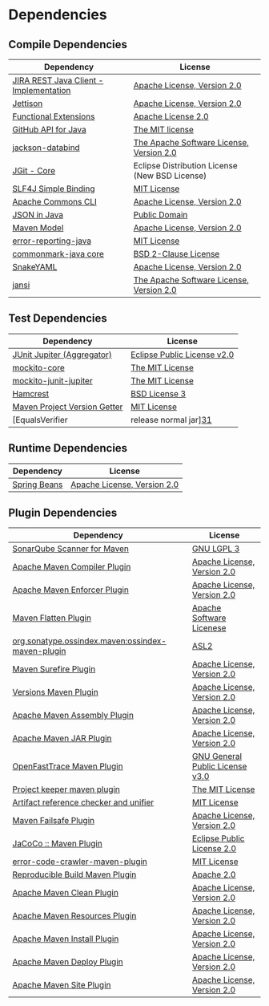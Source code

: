 <!-- @formatter:off -->
# Dependencies

## Compile Dependencies

| Dependency                                  | License                                        |
| ------------------------------------------- | ---------------------------------------------- |
| [JIRA REST Java Client - Implementation][0] | [Apache License, Version 2.0][1]               |
| [Jettison][2]                               | [Apache License, Version 2.0][3]               |
| [Functional Extensions][4]                  | [Apache License 2.0][3]                        |
| [GitHub API for Java][5]                    | [The MIT license][6]                           |
| [jackson-databind][7]                       | [The Apache Software License, Version 2.0][8]  |
| [JGit - Core][9]                            | Eclipse Distribution License (New BSD License) |
| [SLF4J Simple Binding][10]                  | [MIT License][11]                              |
| [Apache Commons CLI][12]                    | [Apache License, Version 2.0][8]               |
| [JSON in Java][13]                          | [Public Domain][14]                            |
| [Maven Model][15]                           | [Apache License, Version 2.0][8]               |
| [error-reporting-java][16]                  | [MIT License][17]                              |
| [commonmark-java core][18]                  | [BSD 2-Clause License][19]                     |
| [SnakeYAML][20]                             | [Apache License, Version 2.0][21]              |
| [jansi][22]                                 | [The Apache Software License, Version 2.0][21] |

## Test Dependencies

| Dependency                                | License                           |
| ----------------------------------------- | --------------------------------- |
| [JUnit Jupiter (Aggregator)][23]          | [Eclipse Public License v2.0][24] |
| [mockito-core][25]                        | [The MIT License][26]             |
| [mockito-junit-jupiter][25]               | [The MIT License][26]             |
| [Hamcrest][27]                            | [BSD License 3][28]               |
| [Maven Project Version Getter][29]        | [MIT License][30]                 |
| [EqualsVerifier | release normal jar][31] | [Apache License, Version 2.0][8]  |

## Runtime Dependencies

| Dependency         | License                          |
| ------------------ | -------------------------------- |
| [Spring Beans][32] | [Apache License, Version 2.0][1] |

## Plugin Dependencies

| Dependency                                              | License                               |
| ------------------------------------------------------- | ------------------------------------- |
| [SonarQube Scanner for Maven][33]                       | [GNU LGPL 3][34]                      |
| [Apache Maven Compiler Plugin][35]                      | [Apache License, Version 2.0][8]      |
| [Apache Maven Enforcer Plugin][36]                      | [Apache License, Version 2.0][8]      |
| [Maven Flatten Plugin][37]                              | [Apache Software Licenese][8]         |
| [org.sonatype.ossindex.maven:ossindex-maven-plugin][38] | [ASL2][21]                            |
| [Maven Surefire Plugin][39]                             | [Apache License, Version 2.0][8]      |
| [Versions Maven Plugin][40]                             | [Apache License, Version 2.0][8]      |
| [Apache Maven Assembly Plugin][41]                      | [Apache License, Version 2.0][8]      |
| [Apache Maven JAR Plugin][42]                           | [Apache License, Version 2.0][8]      |
| [OpenFastTrace Maven Plugin][43]                        | [GNU General Public License v3.0][44] |
| [Project keeper maven plugin][45]                       | [The MIT License][46]                 |
| [Artifact reference checker and unifier][47]            | [MIT License][48]                     |
| [Maven Failsafe Plugin][49]                             | [Apache License, Version 2.0][8]      |
| [JaCoCo :: Maven Plugin][50]                            | [Eclipse Public License 2.0][51]      |
| [error-code-crawler-maven-plugin][52]                   | [MIT License][53]                     |
| [Reproducible Build Maven Plugin][54]                   | [Apache 2.0][21]                      |
| [Apache Maven Clean Plugin][55]                         | [Apache License, Version 2.0][8]      |
| [Apache Maven Resources Plugin][56]                     | [Apache License, Version 2.0][8]      |
| [Apache Maven Install Plugin][57]                       | [Apache License, Version 2.0][21]     |
| [Apache Maven Deploy Plugin][58]                        | [Apache License, Version 2.0][21]     |
| [Apache Maven Site Plugin][59]                          | [Apache License, Version 2.0][8]      |

[0]: https://ecosystem.atlassian.net/wiki/spaces/JRJC/overview
[1]: https://www.apache.org/licenses/LICENSE-2.0
[2]: https://github.com/jettison-json/jettison
[3]: http://www.apache.org/licenses/LICENSE-2.0
[4]: https://docs.atlassian.com/fugue-parent/4.1.0/apidocs/io/atlassian/fugue/package-summary.html
[5]: https://github-api.kohsuke.org/
[6]: https://www.opensource.org/licenses/mit-license.php
[7]: https://github.com/FasterXML/jackson
[8]: https://www.apache.org/licenses/LICENSE-2.0.txt
[9]: https://www.eclipse.org/jgit/
[10]: http://www.slf4j.org
[11]: http://www.opensource.org/licenses/mit-license.php
[12]: https://commons.apache.org/proper/commons-cli/
[13]: https://github.com/douglascrockford/JSON-java
[14]: https://github.com/stleary/JSON-java/blob/master/LICENSE
[15]: https://maven.apache.org/ref/3.8.6/maven-model/
[16]: https://github.com/exasol/error-reporting-java/
[17]: https://github.com/exasol/error-reporting-java/blob/main/LICENSE
[18]: https://github.com/commonmark/commonmark-java
[19]: https://opensource.org/licenses/BSD-2-Clause
[20]: https://bitbucket.org/snakeyaml/snakeyaml
[21]: http://www.apache.org/licenses/LICENSE-2.0.txt
[22]: http://fusesource.github.io/jansi
[23]: https://junit.org/junit5/
[24]: https://www.eclipse.org/legal/epl-v20.html
[25]: https://github.com/mockito/mockito
[26]: https://github.com/mockito/mockito/blob/main/LICENSE
[27]: http://hamcrest.org/JavaHamcrest/
[28]: http://opensource.org/licenses/BSD-3-Clause
[29]: https://github.com/exasol/maven-project-version-getter/
[30]: https://github.com/exasol/maven-project-version-getter/blob/main/LICENSE
[31]: https://www.jqno.nl/equalsverifier
[32]: https://github.com/spring-projects/spring-framework
[33]: http://sonarsource.github.io/sonar-scanner-maven/
[34]: http://www.gnu.org/licenses/lgpl.txt
[35]: https://maven.apache.org/plugins/maven-compiler-plugin/
[36]: https://maven.apache.org/enforcer/maven-enforcer-plugin/
[37]: https://www.mojohaus.org/flatten-maven-plugin/
[38]: https://sonatype.github.io/ossindex-maven/maven-plugin/
[39]: https://maven.apache.org/surefire/maven-surefire-plugin/
[40]: https://www.mojohaus.org/versions/versions-maven-plugin/
[41]: https://maven.apache.org/plugins/maven-assembly-plugin/
[42]: https://maven.apache.org/plugins/maven-jar-plugin/
[43]: https://github.com/itsallcode/openfasttrace-maven-plugin
[44]: https://www.gnu.org/licenses/gpl-3.0.html
[45]: https://github.com/exasol/project-keeper/
[46]: https://github.com/exasol/project-keeper/blob/main/LICENSE
[47]: https://github.com/exasol/artifact-reference-checker-maven-plugin/
[48]: https://github.com/exasol/artifact-reference-checker-maven-plugin/blob/main/LICENSE
[49]: https://maven.apache.org/surefire/maven-failsafe-plugin/
[50]: https://www.jacoco.org/jacoco/trunk/doc/maven.html
[51]: https://www.eclipse.org/legal/epl-2.0/
[52]: https://github.com/exasol/error-code-crawler-maven-plugin/
[53]: https://github.com/exasol/error-code-crawler-maven-plugin/blob/main/LICENSE
[54]: http://zlika.github.io/reproducible-build-maven-plugin
[55]: https://maven.apache.org/plugins/maven-clean-plugin/
[56]: https://maven.apache.org/plugins/maven-resources-plugin/
[57]: http://maven.apache.org/plugins/maven-install-plugin/
[58]: http://maven.apache.org/plugins/maven-deploy-plugin/
[59]: https://maven.apache.org/plugins/maven-site-plugin/
